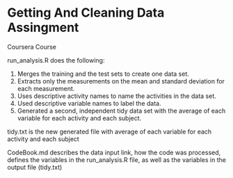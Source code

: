 # Getting And Cleaning Data Assingment
Coursera Course

run_analysis.R does the following:

1. Merges the training and the test sets to create one data set.
2. Extracts only the measurements on the mean and standard deviation for each measurement.
3. Uses descriptive activity names to name the activities in the data set.
4. Used descriptive variable names to label the data.
5. Generated a second, independent tidy data set with the average of each variable for each activity and each subject.

tidy.txt is the new generated file with average of each variable for each activity and each subject

CodeBook.md describes the data input link, how the code was processed, defines the variables in the run_analysis.R file, as well as the variables in the output file (tidy.txt)



